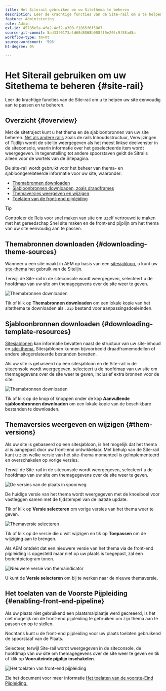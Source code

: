 ```yaml
---
title: Het Siterail gebruiken om uw Sitethema te beheren
description: Leer de krachtige functies van de Site-rail om u te helpen uw site eenvoudig aan te passen en te beheren.
feature: Administering
role: Admin
exl-id: 45785e5a-4fa2-4cf2-a300-f1865f6f5807
source-git-commit: 5ad33f0173afd68d8868b088ff5e20fc9f58ad5a
workflow-type: tm+mt
source-wordcount: '596'
ht-degree: 0%

---
```


# Het Siterail gebruiken om uw Sitethema te beheren {#site-rail}

Leer de krachtige functies van de Site-rail om u te helpen uw site eenvoudig aan te passen en te beheren.

## Overzicht {#overview}

Met de sitetraject kunt u het thema en de sjabloonbronnen van uw site beheren. [Net als andere rails](/help/sites-cloud/authoring/getting-started/basic-handling.md#rail-selector) zoals de rails Inhoudsstructuur, Verwijzingen of Tijdlijn wordt de sitelijn weergegeven als het meest linkse deelvenster in de siteconsole, waarin informatie over het geselecteerde item wordt weergegeven. In tegenstelling tot andere spoorstaven geldt de Sitrails alleen voor de wortels van de Sitepagina.

De site-rail wordt gebruikt voor het beheer van thema- en sjabloongerelateerde informatie voor uw site, waaronder:

* [Themabronnen downloaden](#downloading-theme-sources)
* [Sjabloonbronnen downloaden, zoals draadframes](#downloading-template-resources)
* [Themaversies weergeven en wijzigen](#theme-vrsions)
* [Toelaten van de front-end pijpleiding](#enabling-the-front-end-pipeline)

>[!TIP]
>
>Controleer de [Reis voor snel maken van site](/help/journey-sites/quick-site/overview.md) om uzelf vertrouwd te maken met het gereedschap Snel site maken en de front-end pijplijn om het thema van uw site eenvoudig aan te passen.

## Themabronnen downloaden {#downloading-theme-sources}

Wanneer u een site maakt in AEM op basis van een [sitesjabloon,](site-templates.md) u kunt uw [site-thema](site-themes.md) het gebruik van de Sitelijn.

Terwijl de Site-rail in de siteconsole wordt weergegeven, selecteert u de hoofdmap van uw site om themagegevens over de site weer te geven.

![Themabronnen downloaden](/help/sites-cloud/administering/assets/download-theme-wireframe.png)

Tik of klik op **Themabronnen downloaden** om een lokale kopie van het sitethema te downloaden als `.zip` bestand voor aanpassingsdoeleinden.

## Sjabloonbronnen downloaden {#downloading-template-resources}

[Sitesjablonen](site-templates.md) kan informatie bevatten naast de structuur van uw site-inhoud en [site-thema.](site-themes.md) Sitesjablonen kunnen bijvoorbeeld draadframemodellen of andere sitegerelateerde bestanden bevatten.

Als uw site is gebaseerd op een sitesjabloon en de Site-rail in de siteconsole wordt weergegeven, selecteert u de hoofdmap van uw site om themagegevens over de site weer te geven, inclusief extra bronnen voor de site.

![Themabronnen downloaden](/help/sites-cloud/administering/assets/download-theme-wireframe.png)

Tik of klik op de knop of knoppen onder de kop **Aanvullende sjabloonbronnen downloaden** om een lokale kopie van de beschikbare bestanden te downloaden.

## Themaversies weergeven en wijzigen {#them-versions}

Als uw site is gebaseerd op een sitesjabloon, is het mogelijk dat het thema al is aangepast door uw front-end ontwikkelaar. Met behulp van de Site-rail kunt u zien welke versie van het site-thema momenteel is geïmplementeerd en overschakelen op vorige versies.

Terwijl de Site-rail in de siteconsole wordt weergegeven, selecteert u de hoofdmap van uw site om themagegevens over de site weer te geven.

![De versies van de plaats in spoorweg](/help/sites-cloud/administering/assets/theme-versions.png)

De huidige versie van het thema wordt weergegeven met de knoeiboel voor vastleggen samen met de tijdstempel van de laatste update.

Tik of klik op **Versie selecteren** om vorige versies van het thema weer te geven.

![Themaversie selecteren](/help/sites-cloud/administering/assets/select-theme-versions.png)

Tik of klik op de versie die u wilt wijzigen en tik op **Toepassen** om de wijziging aan te brengen.

Als AEM ontdekt dat een nieuwere versie van het thema via de front-end pijpleiding is opgesteld maar niet op uw plaats is toegepast, zal een berichtpictogram tonen.

![Nieuwere versie van themaindicator](/help/sites-cloud/administering/assets/new-theme-version.png)

U kunt de **Versie selecteren** om bij te werken naar de nieuwe themaversie.

## Het toelaten van de Voorste Pijpleiding {#enabling-front-end-pipeline}

Als uw plaats niet gebruikend een plaatsmalplaatje werd gecreeerd, is het niet mogelijk om de front-end pijpleiding te gebruiken om zijn thema aan te passen en op te stellen.

Nochtans kunt u de front-end pijpleiding voor uw plaats toelaten gebruikend de spoorstaaf van de Plaats.

Selecteer, terwijl Site-rail wordt weergegeven in de siteconsole, de hoofdmap van uw site om themagegevens over de site weer te geven en tik of klik op **Vooruiteinde pijplijn inschakelen**.

![Het toelaten van front-end pijpleiding](/help/sites-cloud/administering/assets/enable-fep.png)

Zie het document voor meer informatie [Het toelaten van de voorste-Eind Pijpleiding.](enable-front-end-pipeline.md)
